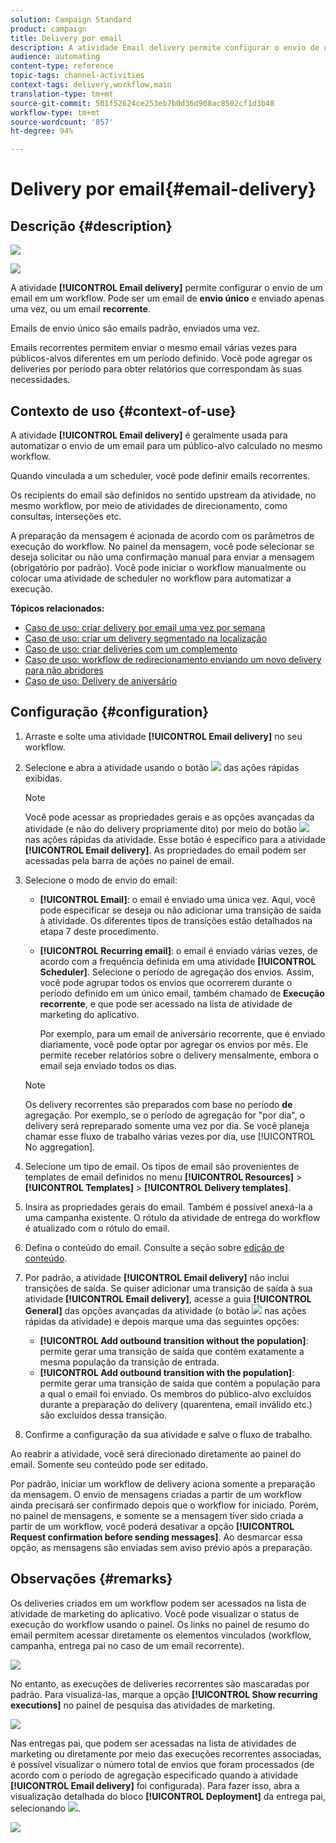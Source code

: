 ```yaml
---
solution: Campaign Standard
product: campaign
title: Delivery por email
description: A atividade Email delivery permite configurar o envio de um único email de envio ou de um email recorrente em um workflow.
audience: automating
content-type: reference
topic-tags: channel-activities
context-tags: delivery,workflow,main
translation-type: tm+mt
source-git-commit: 501f52624ce253eb7b0d36d908ac8502cf1d3b48
workflow-type: tm+mt
source-wordcount: '857'
ht-degree: 94%

---
```



# Delivery por email{#email-delivery}

## Descrição {#description}

![](assets/email.png)

![](assets/recurrentemail.png)

A atividade **[!UICONTROL Email delivery]** permite configurar o envio de um email em um workflow. Pode ser um email de **envio único** e enviado apenas uma vez, ou um email **recorrente**.

Emails de envio único são emails padrão, enviados uma vez.

Emails recorrentes permitem enviar o mesmo email várias vezes para públicos-alvos diferentes em um período definido. Você pode agregar os deliveries por período para obter relatórios que correspondam às suas necessidades.

## Contexto de uso {#context-of-use}

A atividade **[!UICONTROL Email delivery]** é geralmente usada para automatizar o envio de um email para um público-alvo calculado no mesmo workflow.

Quando vinculada a um scheduler, você pode definir emails recorrentes.

Os recipients do email são definidos no sentido upstream da atividade, no mesmo workflow, por meio de atividades de direcionamento, como consultas, interseções etc.

A preparação da mensagem é acionada de acordo com os parâmetros de execução do workflow. No painel da mensagem, você pode selecionar se deseja solicitar ou não uma confirmação manual para enviar a mensagem (obrigatório por padrão). Você pode iniciar o workflow manualmente ou colocar uma atividade de scheduler no workflow para automatizar a execução.

**Tópicos relacionados:**

* [Caso de uso: criar delivery por email uma vez por semana](../../automating/using/workflow-weekly-offer.md)
* [Caso de uso: criar um delivery segmentado na localização](../../automating/using/workflow-segmentation-location.md)
* [Caso de uso: criar deliveries com um complemento](../../automating/using/workflow-created-query-with-complement.md)
* [Caso de uso: workflow de redirecionamento enviando um novo delivery para não abridores](../../automating/using/workflow-cross-channel-retargeting.md)
* [Caso de uso: Delivery de aniversário](../../automating/using/birthday-delivery.md)

## Configuração {#configuration}

1. Arraste e solte uma atividade **[!UICONTROL Email delivery]** no seu workflow.
1. Selecione e abra a atividade usando o botão ![](assets/edit_darkgrey-24px.png) das ações rápidas exibidas.

   >[!NOTE]
   >
   >Você pode acessar as propriedades gerais e as opções avançadas da atividade (e não do delivery propriamente dito) por meio do botão ![](assets/dlv_activity_params-24px.png) nas ações rápidas da atividade. Esse botão é específico para a atividade **[!UICONTROL Email delivery]**. As propriedades do email podem ser acessadas pela barra de ações no painel de email.

1. Selecione o modo de envio do email:

   * **[!UICONTROL Email]**: o email é enviado uma única vez. Aqui, você pode especificar se deseja ou não adicionar uma transição de saída à atividade. Os diferentes tipos de transições estão detalhados na etapa 7 deste procedimento.
   * **[!UICONTROL Recurring email]**: o email é enviado várias vezes, de acordo com a frequência definida em uma atividade **[!UICONTROL Scheduler]**. Selecione o período de agregação dos envios. Assim, você pode agrupar todos os envios que ocorrerem durante o período definido em um único email, também chamado de **Execução recorrente**, e que pode ser acessado na lista de atividade de marketing do aplicativo.

      Por exemplo, para um email de aniversário recorrente, que é enviado diariamente, você pode optar por agregar os envios por mês. Ele permite receber relatórios sobre o delivery mensalmente, embora o email seja enviado todos os dias.
   >[!NOTE]
   >
   >Os delivery recorrentes são preparados com base no período **de** agregação. Por exemplo, se o período de agregação for &quot;por dia&quot;, o delivery será repreparado somente uma vez por dia. Se você planeja chamar esse fluxo de trabalho várias vezes por dia, use [!UICONTROL No aggregation].

1. Selecione um tipo de email. Os tipos de email são provenientes de templates de email definidos no menu **[!UICONTROL Resources]** > **[!UICONTROL Templates]** > **[!UICONTROL Delivery templates]**.
1. Insira as propriedades gerais do email. Também é possível anexá-la a uma campanha existente. O rótulo da atividade de entrega do workflow é atualizado com o rótulo do email.
1. Defina o conteúdo do email. Consulte a seção sobre [edição de conteúdo](../../designing/using/designing-content-in-adobe-campaign.md).
1. Por padrão, a atividade **[!UICONTROL Email delivery]** não inclui transições de saída. Se quiser adicionar uma transição de saída à sua atividade **[!UICONTROL Email delivery]**, acesse a guia **[!UICONTROL General]** das opções avançadas da atividade (o botão ![](assets/dlv_activity_params-24px.png) nas ações rápidas da atividade) e depois marque uma das seguintes opções:

   * **[!UICONTROL Add outbound transition without the population]**: permite gerar uma transição de saída que contém exatamente a mesma população da transição de entrada.
   * **[!UICONTROL Add outbound transition with the population]**: permite gerar uma transição de saída que contém a população para a qual o email foi enviado. Os membros do público-alvo excluídos durante a preparação do delivery (quarentena, email inválido etc.) são excluídos dessa transição.

1. Confirme a configuração da sua atividade e salve o fluxo de trabalho.

Ao reabrir a atividade, você será direcionado diretamente ao painel do email. Somente seu conteúdo pode ser editado.

Por padrão, iniciar um workflow de delivery aciona somente a preparação da mensagem. O envio de mensagens criadas a partir de um workflow ainda precisará ser confirmado depois que o workflow for iniciado. Porém, no painel de mensagens, e somente se a mensagem tiver sido criada a partir de um workflow, você poderá desativar a opção **[!UICONTROL Request confirmation before sending messages]**. Ao desmarcar essa opção, as mensagens são enviadas sem aviso prévio após a preparação.

## Observações {#remarks}

Os deliveries criados em um workflow podem ser acessados na lista de atividade de marketing do aplicativo. Você pode visualizar o status de execução do workflow usando o painel. Os links no painel de resumo do email permitem acessar diretamente os elementos vinculados (workflow, campanha, entrega pai no caso de um email recorrente).

![](assets/wkf_display_recurrent_executions_2.png)

No entanto, as execuções de deliveries recorrentes são mascaradas por padrão. Para visualizá-las, marque a opção **[!UICONTROL Show recurring executions]** no painel de pesquisa das atividades de marketing.

![](assets/wkf_display_recurrent_executions.png)

Nas entregas pai, que podem ser acessadas na lista de atividades de marketing ou diretamente por meio das execuções recorrentes associadas, é possível visualizar o número total de envios que foram processados (de acordo com o período de agregação especificado quando a atividade **[!UICONTROL Email delivery]** foi configurada). Para fazer isso, abra a visualização detalhada do bloco **[!UICONTROL Deployment]** da entrega pai, selecionando ![](assets/wkf_dlv_detail_button.png).

![](assets/wkf_display_recurrent_executions_3.png)
